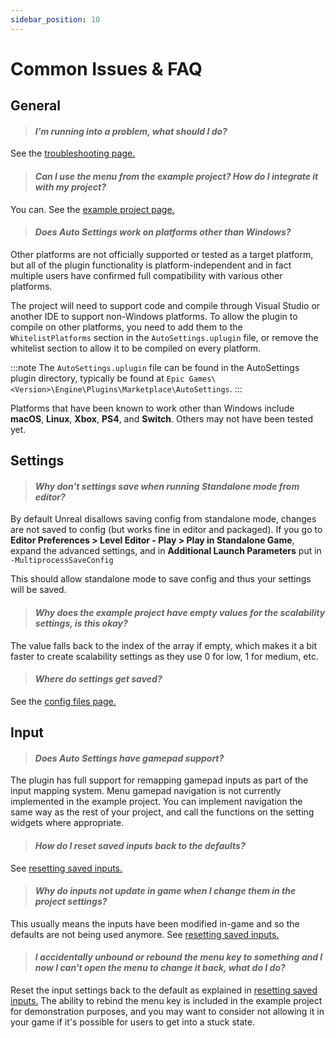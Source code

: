 ```yaml
---
sidebar_position: 10
---
```


# Common Issues & FAQ

## General

> #### *I'm running into a problem, what should I do?*

See the [troubleshooting page.](/troubleshooting)

> #### *Can I use the menu from the example project? How do I integrate it with my project?*

You can. See the [example project page.](/example-project/#migrating-assets-from-the-example-project)

> #### *Does Auto Settings work on platforms other than Windows?*

Other platforms are not officially supported or tested as a target platform, but all of the plugin functionality is platform-independent and in fact multiple users have confirmed full compatibility with various other platforms.

The project will need to support code and compile through Visual Studio or another IDE to support non-Windows platforms.
To allow the plugin to compile on other platforms, you need to add them to the `WhitelistPlatforms` section in the `AutoSettings.uplugin` file, or remove the whitelist section to allow it to be compiled on every platform.

:::note
The `AutoSettings.uplugin` file can be found in the AutoSettings plugin directory, typically be found at `Epic Games\<Version>\Engine\Plugins\Marketplace\AutoSettings`.
:::

Platforms that have been known to work other than Windows include **macOS**, **Linux**, **Xbox**, **PS4**, and **Switch**. Others may not have been tested yet.

## Settings

> #### *Why don't settings save when running Standalone mode from editor?*

By default Unreal disallows saving config from standalone mode, changes are not saved to config (but works fine in editor and packaged). If you go to **Editor Preferences > Level Editor - Play > Play in Standalone Game**, expand the advanced settings, and in **Additional Launch Parameters** put in `-MultiprocessSaveConfig`

This should allow standalone mode to save config and thus your settings will be saved.

> #### *Why does the example project have empty values for the scalability settings, is this okay?*

The value falls back to the index of the array if empty, which makes it a bit faster to create scalability settings as they use 0 for low, 1 for medium, etc.

> #### *Where do settings get saved?*

See the [config files page.](/config-files/)

## Input

> #### *Does Auto Settings have gamepad support?*

The plugin has full support for remapping gamepad inputs as part of the input mapping system.
Menu gamepad navigation is not currently implemented in the example project.
You can implement navigation the same way as the rest of your project, and call the functions on the setting widgets where appropriate.

> #### *How do I reset saved inputs back to the defaults?*

See [resetting saved inputs.](/input-binding/#resetting-saved-inputs)

> #### *Why do inputs not update in game when I change them in the project settings?*

This usually means the inputs have been modified in-game and so the defaults are not being used anymore. See [resetting saved inputs.](/input-binding/#resetting-saved-inputs)

> #### *I accidentally unbound or rebound the menu key to something and I now I can't open the menu to change it back, what do I do?*

Reset the input settings back to the default as explained in [resetting saved inputs.](/input-binding/#resetting-saved-inputs)
The ability to rebind the menu key is included in the example project for demonstration purposes, and you may want to consider not allowing it in your game if it's possible for users to get into a stuck state.
